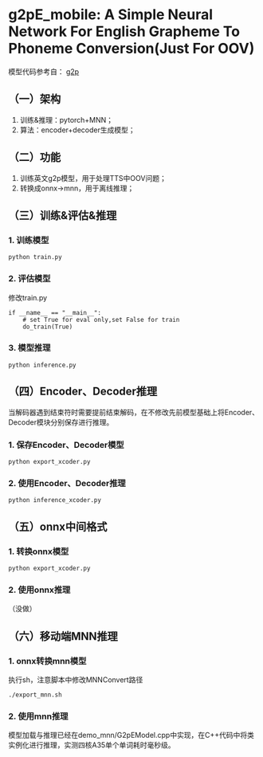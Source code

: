 # g2pE_mobile: A Simple Neural Network For English Grapheme To Phoneme Conversion(Just For OOV)

模型代码参考自： [g2p](https://github.com/Kyubyong/g2p)

## （一）架构
1. 训练&推理：pytorch+MNN；
2. 算法：encoder+decoder生成模型；

## （二）功能
1. 训练英文g2p模型，用于处理TTS中OOV问题；
2. 转换成onnx->mnn，用于离线推理；

## （三）训练&评估&推理
### 1. 训练模型
```
python train.py
```
### 2. 评估模型
修改train.py
```
if __name__ == "__main__":
    # set True for eval only,set False for train
    do_train(True)    
````
### 3. 模型推理
```
python inference.py
```

## （四）Encoder、Decoder推理
当解码器遇到结束符时需要提前结束解码，在不修改先前模型基础上将Encoder、Decoder模块分别保存进行推理。
### 1. 保存Encoder、Decoder模型
```
python export_xcoder.py
```
### 2. 使用Encoder、Decoder推理
```
python inference_xcoder.py
```

## （五）onnx中间格式
### 1. 转换onnx模型
```
python export_xcoder.py
```
### 2. 使用onnx推理
（没做）


## （六）移动端MNN推理
### 1. onnx转换mnn模型
执行sh，注意脚本中修改MNNConvert路径
```
./export_mnn.sh
```
### 2. 使用mnn推理
模型加载与推理已经在demo_mnn/G2pEModel.cpp中实现，在C++代码中将类实例化进行推理，实测四核A35单个单词耗时毫秒级。
